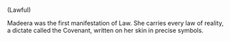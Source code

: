 (Lawful)

Madeera was the first manifestation of Law. She carries every law of reality, a dictate called the Covenant, written on her skin in precise symbols.